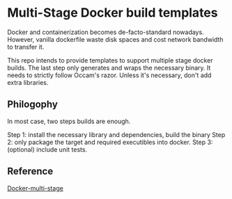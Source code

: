 # Multi-Stage Docker build templates

Docker and containerization becomes de-facto-standard nowadays. However, vanilla
dockerfile waste disk spaces and cost network bandwidth to transfer it.

This repo intends to provide templates to support multiple stage docker builds.
The last step only generates and wraps the necessary binary. It needs to strictly
follow Occam's razor. Unless it's necessary, don't add extra libraries.

## Philogophy

In most case, two steps builds are enough.

Step 1: install the necessary library and dependencies, build the binary
Step 2: only package the target and required executibles into docker.
Step 3: (optional) include unit tests.

## Reference

[Docker-multi-stage](https://docs.docker.com/build/building/multi-stage/)
